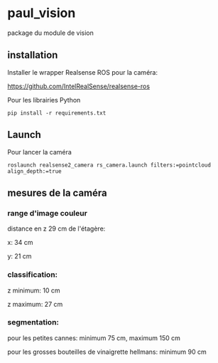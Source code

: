 # paul_vision
package du module de vision

## installation

Installer le wrapper Realsense ROS pour la caméra:

https://github.com/IntelRealSense/realsense-ros

Pour les librairies Python
```
pip install -r requirements.txt
```

## Launch

Pour lancer la caméra
```
roslaunch realsense2_camera rs_camera.launch filters:=pointcloud align_depth:=true
```



## mesures de la caméra

### range d'image couleur

distance en z 29 cm de l'étagère:

x: 34 cm

y: 21 cm

### classification:

z minimum: 10 cm

z maximum: 27 cm

### segmentation:

pour les petites cannes: minimum 75 cm, maximum 150 cm

pour les grosses bouteilles de vinaigrette hellmans: minimum 90 cm
